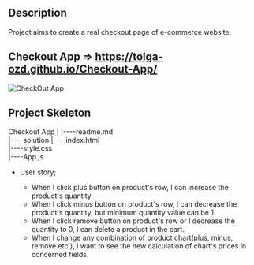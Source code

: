 
## Description
Project aims to create a real checkout page of e-commerce website.

## Checkout App => https://tolga-ozd.github.io/Checkout-App/

![CheckOut App](https://github.com/Tolga-Ozd/Tolga-Ozd/assets/44951399/511ba632-347d-4feb-8d49-aa1c822b9c75)

## Project Skeleton 

Checkout App 
|
|----readme.md               
|----solution
        |----index.html  
        |----style.css   
        |----App.js


-  User story;

   - When I click plus button on product's row, I can increase the product's quantity.
   - When I click minus button on product's row, I can decrease the product's quantity, but minimum quantity value can be 1.
   - When I click remove button on product's row or I decrease the quantity to 0, I can delete a product in the cart.
   - When I change any combination of product chart(plus, minus, remove etc.), I want to see the new calculation of chart's prices in concerned fields.
